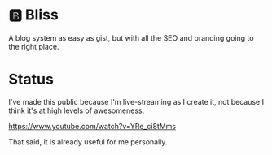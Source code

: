 # 🅱 Bliss

A blog system as easy as gist, but with all the SEO and branding going to the
right place.

# Status

I've made this public because I'm live-streaming as I create it, not because I
think it's at high levels of awesomeness.

<https://www.youtube.com/watch?v=YRe_ci8tMms>

That said, it is already useful for me personally.
